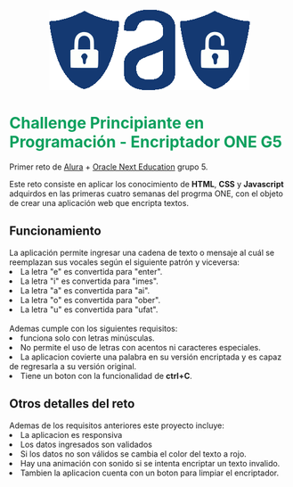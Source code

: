 <p align="center"><img src="https://github.com/CMZhn/Encriptador_ONE_G5/blob/main/01_Imagenes/logo.gif"/></p>
<h1 style="color:rgb(12, 160, 94)">Challenge Principiante en Programación - Encriptador ONE G5</h1>

<p>
  Primer reto de <a href="https://www.aluracursos.com/">Alura</a> + <a href="https://www.oracle.com/mx/education/oracle-next-education/">Oracle Next Education</a> grupo 5.
</p>
<p>
  Este reto consiste en aplicar los conocimiento de <Strong>HTML</Strong>, <Strong>CSS</Strong> y <Strong>Javascript</Strong> adquirdos en las primeras cuatro semanas del progrma ONE,
   con el objeto de crear una aplicación web que encripta textos. 
</p>

<h2>Funcionamiento</h2>
La aplicación permite ingresar una cadena de texto o mensaje al cuál se reemplazan sus vocales según el siguiente patrón y viceversa:

<li>La letra "e" es convertida para "enter".</li>
<li>La letra "i" es convertida para "imes".</li>
<li>La letra "a" es convertida para "ai".</li>
<li>La letra "o" es convertida para "ober".</li>
<li>La letra "u" es convertida para "ufat".</li>
<br>
Ademas cumple con los siguientes requisitos:

<li>funciona solo con letras minúsculas.</li>
<li>No permite el uso de letras con acentos ni caracteres especiales.</li>
<li>La aplicacion covierte una palabra en su versión encriptada y es capaz de regresarla a su versión original. </li>
<li>Tiene un boton con la funcionalidad de <Strong>ctrl+C</Strong>.</li>

<h2>Otros detalles del reto</h2>
Ademas de los requisitos anteriores este proyecto incluye:
<br>
<li>La aplicacion es responsiva</li>
<li>Los datos ingresados son validados</li>
<li>Si los datos no son válidos se cambia el color del texto a rojo.</li>
<li>Hay una animación con sonido si se intenta encriptar un texto invalido.</li>
<li>Tambien la aplicacion cuenta con un boton para limpiar el encriptador.</li>


